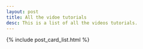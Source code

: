 ```yaml
---
layout: post
title: All the vidoe tutorials
desc: This is a list of all the videos tutorials.
---
```

{% include post_card_list.html %}

